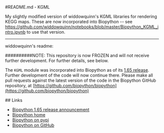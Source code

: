 #README.md - KGML

My slightly modified version of widdowquinn's KGML libraries for rendering KEGG maps. These are now incorporated into Biopython -- see https://github.com/widdowquinn/notebooks/blob/master/Biopython_KGML_intro.ipynb to use that version.

----
widdowquinn's readme:

##########NOTE: This repository is now FROZEN and will not receive further development. For further details, see below.

The `KGML` module was incorporated into Biopython as of its [1.65 release](https://github.com/biopython/biopython/releases). Further development of the code will now continue there. Please make all pull requests against the latest version of the code in the Biopython GitHub repository, at [https://github.com/biopython/biopython](https://github.com/biopython/biopython)

## Links

* [Biopython 1.65 release announcement](http://news.open-bio.org/news/2014/12/biopython-1-65-released/)
* [Biopython home](http://biopython.org/wiki/Main_Page)
* [Biopython on pypi](https://pypi.python.org/pypi/biopython)
* [Biopython on GitHub](https://github.com/biopython/biopython)
